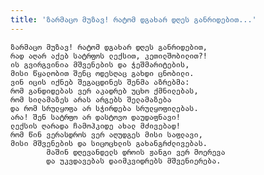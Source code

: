 ```yaml
---
title: 'ზარმაცო მუზავ! რატომ დგახარ დღეს განრიდებით...'
---
```


    ზარმაცო მუზავ! რატომ დგახარ დღეს განრიდებით,
    რად აღარ აქებ სატრფოს ლექსით, კეთილშობილით?!
    ის გვირგვინია მშვენების და ჭეშმარიტების,
    მისი წყალობით შენც ოდესღაც გახდი ცნობილი.
    ვინ იცის იქნებ შეგაცდინეს შენმა აზრებმა:
    რომ განდიდებას ვერ აკადრებ უცხო ქმნილებას,
    რომ სილამაზეს არას არგებს შელამაზება
    და რომ სრულყოფა არ სჭირდება სრულყოფილებას.
    არა! შენ სატრფო არ დასტოვო დაუდაფნავი!
    ლექსის ღარადა ჩამოჰკიდე ახალ მძივებად!
    რომ წინ ვერასდროს ვერ აღუდგეს მისი საფლავი,
    მისი მშვენების და სიცოცხლის გახანგრძლივებას.
            მაშინ დღევანდელს დროის ჟანგი ვერ მოერევა
            და უკვდავებას დაიმკვიდრებს მშვენიერება.

